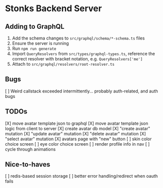 # Stonks Backend Server

## Adding to GraphQL

1. Add the schema changes to `src/graphql/schema/*-schema.ts` files
1. Ensure the server is running
1. Run `npm run generate`
1. Import `QueryResolvers` from `src/types/graphql-types.ts`, reference the correct resolver with bracket notation, e.g. `QueryResolvers['me']`
1. Attach to `src/graphql/resolvers/root-resolver.ts`

## Bugs

[ ] Weird callstack exceeded intermittently... probably auth-related, and auth bugs

## TODOs

[X] move avatar template json to graphql
[X] move avatar template json logic from client to server
[X] create avatar db model
[X] "create avatar" mutation
[X] "update avatar" mutation
[X] "delete avatar" mutation
[X] "select avatar" mutation
[X] avatars page with "new" button
[ ] skin color choice screen
[ ] eye color choice screen
[ ] render profile info in nav
[ ] cycle through animations

## Nice-to-haves

[ ] redis-based session storage
[ ] better error handling/redirect when oauth fails
